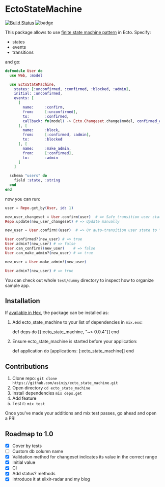 # EctoStateMachine

[![Build Status](https://travis-ci.org/cnsa/your_state_machine.svg?branch=add-ci)](https://travis-ci.org/cnsa/your_state_machine)
![badge](https://img.shields.io/hexpm/v/ecto_state_machine.svg)

This package allows to use [finite state machine pattern](https://en.wikipedia.org/wiki/Finite-state_machine) in Ecto. Specify:

* states
* events
* transitions

and go:

``` elixir
defmodule User do
  use Web, :model

  use EctoStateMachine,
    states: [:unconfirmed, :confirmed, :blocked, :admin],
    initial: :unconfirmed,
    events: [
      [
        name:     :confirm,
        from:     [:unconfirmed],
        to:       :confirmed,
        callback: fn(model) -> Ecto.Changeset.change(model, confirmed_at: DateTime.utc_now |> DateTime.to_naive) end # yeah you can bring your own code to these functions.
      ], [
        name:     :block,
        from:     [:confirmed, :admin],
        to:       :blocked
      ], [
        name:     :make_admin,
        from:     [:confirmed],
        to:       :admin
      ]
    ]

  schema "users" do
    field :state, :string
  end
end
```

now you can run:

``` elixir
user = Repo.get_by(User, id: 1)

new_user_changeset = User.confirm(user)  # => Safe transition user state to "confirmed". We can make him admin!
Repo.update(new_user_changeset) # => Update manually

new_user = User.confirm!(user)  # => Or auto-transition user state to "confirmed". We can make him admin!

User.confirmed?(new_user) # => true
User.admin?(new_user) # => false
User.can_confirm?(new_user)    # => false
User.can_make_admin?(new_user) # => true

new_user = User.make_admin!(new_user)

User.admin?(new_user) # => true
```

You can check out whole `test/dummy` directory to inspect how to organize sample app.

## Installation

If [available in Hex](https://hex.pm/docs/publish), the package can be installed as:

  1. Add ecto_state_machine to your list of dependencies in `mix.exs`:

        def deps do
          [{:ecto_state_machine, "~> 0.0.4"}]
        end

  2. Ensure ecto_state_machine is started before your application:

        def application do
          [applications: [:ecto_state_machine]]
        end

## Contributions

1. Clone repo: `git clone https://github.com/asiniy/ecto_state_machine.git`
1. Open directory `cd ecto_state_machine`
1. Install dependencies `mix deps.get`
1. Add feature
1. Test it: `mix test`

Once you've made your additions and mix test passes, go ahead and open a PR!

## Roadmap to 1.0

- [x] Cover by tests
- [ ] Custom db column name
- [x] Validation method for changeset indicates its value in the correct range
- [x] Initial value
- [x] CI
- [x] Add status? methods
- [x] Introduce it at elixir-radar and my blog
